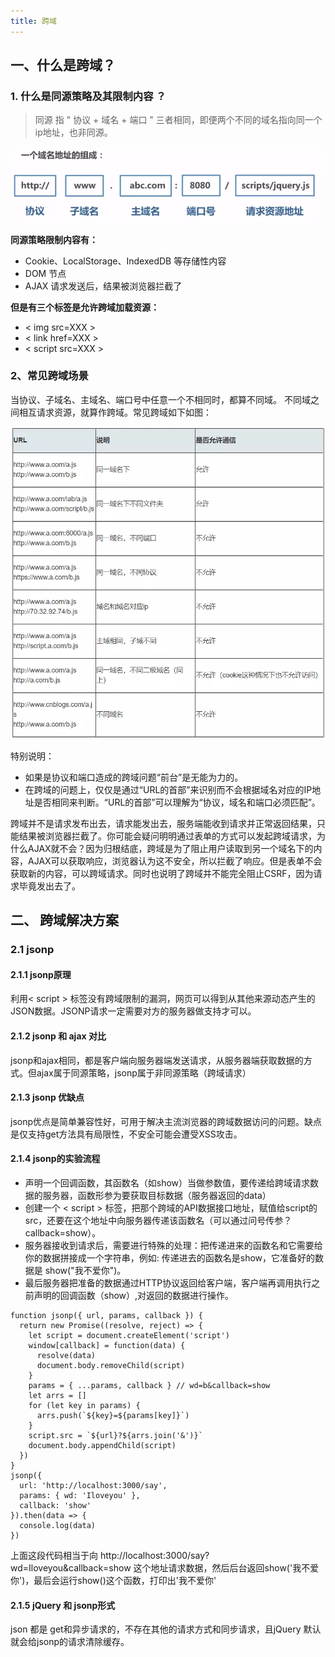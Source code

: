 ```yaml
---
title: 跨域
---
```


## 一、什么是跨域？

### 1. 什么是同源策略及其限制内容 ？ 

> 同源 指 " 协议 + 域名 + 端口  " 三者相同，即便两个不同的域名指向同一个ip地址，也非同源。

![](./images/1551072705452.png)

**同源策略限制内容有：**

* Cookie、LocalStorage、IndexedDB 等存储性内容
* DOM 节点
* AJAX 请求发送后，结果被浏览器拦截了

**但是有三个标签是允许跨域加载资源：**

* < img src=XXX >
* < link href=XXX >
* < script src=XXX >

### 2、常见跨域场景

当协议、子域名、主域名、端口号中任意一个不相同时，都算不同域。
不同域之间相互请求资源，就算作跨域。常见跨域如下如图：

![](./images/1551073270867.png)

特别说明：
	
* 如果是协议和端口造成的跨域问题“前台”是无能为力的。
* 在跨域的问题上，仅仅是通过“URL的首部”来识别而不会根据域名对应的IP地址是否相同来判断。“URL的首部”可以理解为“协议，域名和端口必须匹配”。


跨域并不是请求发布出去，请求能发出去，服务端能收到请求并正常返回结果，只能结果被浏览器拦截了。你可能会疑问明明通过表单的方式可以发起跨域请求，为什么AJAX就不会？因为归根结底，跨域是为了阻止用户读取到另一个域名下的内容，AJAX可以获取响应，浏览器认为这不安全，所以拦截了响应。但是表单不会获取新的内容，可以跨域请求。同时也说明了跨域并不能完全阻止CSRF，因为请求毕竟发出去了。

## 二、 跨域解决方案

### 2.1 jsonp

#### 2.1.1 jsonp原理

利用< script > 标签没有跨域限制的漏洞，网页可以得到从其他来源动态产生的JSON数据。JSONP请求一定需要对方的服务器做支持才可以。

#### 2.1.2 jsonp 和 ajax 对比

jsonp和ajax相同，都是客户端向服务器端发送请求，从服务器端获取数据的方式。但ajax属于同源策略，jsonp属于非同源策略（跨域请求）

#### 2.1.3 jsonp 优缺点

jsonp优点是简单兼容性好，可用于解决主流浏览器的跨域数据访问的问题。缺点是仅支持get方法具有局限性，不安全可能会遭受XSS攻击。

#### 2.1.4 jsonp的实验流程

* 声明一个回调函数，其函数名（如show）当做参数值，要传递给跨域请求数据的服务器，函数形参为要获取目标数据（服务器返回的data）
* 创建一个 < script > 标签，把那个跨域的API数据接口地址，赋值给script的src，还要在这个地址中向服务器传递该函数名（可以通过问号传参？callback=show）。
* 服务器接收到请求后，需要进行特殊的处理：把传递进来的函数名和它需要给你的数据拼接成一个字符串，例如: 传递进去的函数名是show，它准备好的数据是 show("我不爱你")。
* 最后服务器把准备的数据通过HTTP协议返回给客户端，客户端再调用执行之前声明的回调函数（show）,对返回的数据进行操作。

```js?linenums
function jsonp({ url, params, callback }) {
  return new Promise((resolve, reject) => {
    let script = document.createElement('script')
    window[callback] = function(data) {
      resolve(data)
      document.body.removeChild(script)
    }
    params = { ...params, callback } // wd=b&callback=show
    let arrs = []
    for (let key in params) {
      arrs.push(`${key}=${params[key]}`)
    }
    script.src = `${url}?${arrs.join('&')}`
    document.body.appendChild(script)
  })
}
jsonp({
  url: 'http://localhost:3000/say',
  params: { wd: 'Iloveyou' },
  callback: 'show'
}).then(data => {
  console.log(data)
})
```

上面这段代码相当于向 http://localhost:3000/say?wd=Iloveyou&callback=show 这个地址请求数据，然后后台返回show('我不爱你')，最后会运行show()这个函数，打印出'我不爱你'

#### 2.1.5 jQuery 和 jsonp形式

json 都是 get和异步请求的，不存在其他的请求方式和同步请求，且jQuery 默认就会给jsonp的请求清除缓存。

